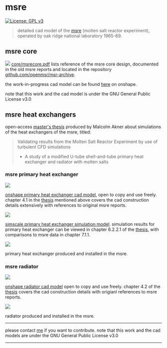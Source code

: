 # msre
[![License: GPL v3](https://img.shields.io/badge/License-GPLv3-blue.svg)](https://www.gnu.org/licenses/gpl-3.0)

> detailed cad model of the [msre](https://en.wikipedia.org/wiki/Molten-Salt_Reactor_Experiment) (molten salt reactor experiment), operated by oak ridge national laboratory 1965-69.

## msre core
![](core/docs/msre.png)
[core/msrecore.pdf](core/docs/msrecore.pdf) lists reference of the msre core design, documented in the old msre reports and located in the repository [github.com/openmsr/msr-archive](https://github.com/openmsr/msr-archive/blob/master/README.md).

the work-in-progress cad model can be found [here](https://cad.onshape.com/documents/4f04f63bfd4138a61a54b3f8/w/11cb17d9ef25bb27f8ada6c0/e/72f417dd8eb3e2fa4f9ccb9e) on onshape.

note that this work and the cad model is under the GNU General Public License v3.0

## msre heat exchangers

open-access [master's thesis](https://ltu.diva-portal.org/smash/get/diva2:1546993/FULLTEXT01.pdf) produced by Malcolm Akner about simulations of the heat exchangers of the msre, titled: 

> Validating results from the Molten Salt Reactor Experiment by use of turbulent CFD simulations
> - A study of a modified U-tube shell-and-tube primary heat exchanger and radiator with molten salts

### msre primary heat exchanger
![](heatexchanger/docs/phexcadmodel.png)

[onshape primary heat exchanger cad model](https://cad.onshape.com/documents/03be2f510296a2e264886390/w/8cfbca3b7b9682dd4e53a998/e/54728fd981a1b4f5594c73d6), open to copy and use freely. chapter 4.1 in the [thesis](https://ltu.diva-portal.org/smash/get/diva2:1546993/FULLTEXT01.pdf) mentioned above covers the cad construction details extensively with references to original msre reports. 

![](heatexchanger/docs/phexflowpaths.png)

[simscale primary heat exchanger simulation model](https://www.simscale.com/projects/MalcolmAkner/phex_-_final_version/). simulation results for primary heat exchanger can be viewed in chapter 6.2.2.1 of the [thesis](https://ltu.diva-portal.org/smash/get/diva2:1546993/FULLTEXT01.pdf), with comparisons to msre data in chapter 7.1.1. 

![](heatexchanger/docs/phexreal.png)

primary heat exchanger produced and installed in the msre. 


### msre radiator
![](heatexchanger/docs/radiatorcadmodel.png)

[onshape radiator cad model](https://cad.onshape.com/documents/bf944323ed6a82e05924078c/w/2a25d73c5a3a66824d2d5fbd/e/a83d5535602a053216fedff4) open to copy and use freely. chapter 4.2 of the [thesis](https://ltu.diva-portal.org/smash/get/diva2:1546993/FULLTEXT01.pdf) covers the cad construction details with origianl references to msre reports. 

![](heatexchanger/docs/radiatorreal.png)

radiator produced and installed in the msre.

---

please contact [me](https://github.com/aslakstubsgaard) if you want to contribute.
note that this work and the cad models are under the GNU General Public License v3.0

---
